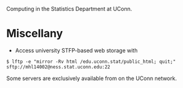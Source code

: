 
Computing in the Statistics Department at UConn.

# Miscellany

* Access university STFP-based web storage with

```
$ lftp -e "mirror -Rv html /edu.uconn.stat/public_html; quit;" sftp://mhl14002@ness.stat.uconn.edu:22
```

Some servers are exclusively available from on the UConn network.

